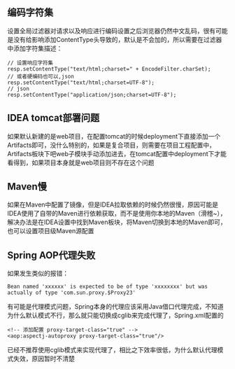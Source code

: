 


## 编码字符集

设置全局过滤器对请求以及响应进行编码设置之后浏览器仍然中文乱码，很有可能是没有给影响添加ContentType头导致的，默认是不会加的，所以需要在过滤器中添加字符集描述：

    // 设置响应字符集
    resp.setContentType("text/html;charset=" + EncodeFilter.charSet);
    // 或者硬编码也可以,json
    resp.setContentType("text/html;charset=UTF-8");
    // json
    resp.setContentType("application/json;charset=UTF-8");

## IDEA tomcat部署问题

如果默认新建的是web项目，在配置tomcat的时候deployment下直接添加一个Artifacts即可，没什么特别的，如果是复合项目，则需要在项目工程配置中，Artifacts板块下吧web子模块手动添加进去，在tomcat配置中deployment下才能看得到，如果项目本身就是web项目则不存在这个问题

## Maven慢

如果在Maven中配置了镜像，但是IDEA拉取依赖的时候仍然很慢，原因可能是IDEA使用了自带的Maven进行依赖获取，而不是使用你本地的Maven（滑稽~），解决办法是在IDEA设置中找到Maven板块，将Maven切换到本地的Maven即可，也可以设置项目级Maven源配置

## Spring AOP代理失败

如果发生类似的报错：

    Bean named 'xxxxxx' is expected to be of type 'xxxxxxxx' but was actually of type 'com.sun.proxy.$Proxy23'

有可能是代理模式问题，Spring本身的代理应该采用Java借口代理完成，不知道为什么默认模式不行，那么就只能切换成cglib来完成代理了，Spring.xml配置的

    <!-- 添加配置 proxy-target-class="true" -->
    <aop:aspectj-autoproxy proxy-target-class="true"/>

已经不推荐使用cglib模式来实现代理了，相比之下效率很低，为什么默认代理模式失效，原因暂时不清楚
